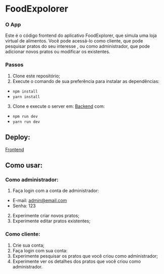 # FoodExpolorer

### O App

Este é o código frontend do aplicativo FoodExplorer, que simula uma loja virtual de alimentos. Você pode acessá-lo como cliente, que pode pesquisar pratos do seu interesse , ou como administrador, que pode adicionar novos pratos ou modificar os existentes.

### Passos

1. Clone este repositório;
2. Execute o comando de sua preferência  para instalar as dependências:
- `npm install`
- `yarn install`
3. Clone e execute o server em: [Backend](https://github.com/alisoncarvalho/foodexplorer-backend) com:
- `npm run dev`
- `yarn run dev`

## Deploy:
[Frontend](https://foodexploreralison.netlify.app/)

## Como usar:
### Como administrador:

1. Faça login com a conta de administrador:
- E-mail: admin@email.com
- Senha: 123
2. Experimente criar novos pratos;
3. Experimente editar pratos existentes;

### Como cliente:

1. Crie sua conta;
2. Faça login com sua conta:
3. Experimente pesquisar os pratos que você criou como administrador;
4. Experimente ver os detalhes dos pratos que você criou como administrador.